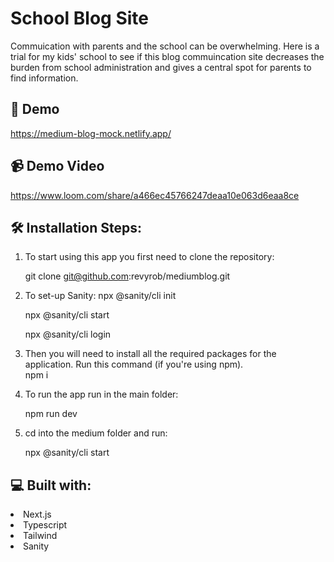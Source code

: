 # School Blog Site
Commuication with parents and the school can be overwhelming.  Here is a trial for my kids' school to see if this blog commuincation site decreases the burden from school administration and gives a central spot for parents to find information.  


## 🚀 Demo
https://medium-blog-mock.netlify.app/


## 📹 Demo Video
https://www.loom.com/share/a466ec45766247deaa10e063d6eaa8ce


## 🛠️ Installation Steps:
1. To start using this app you first need to clone the repository:

    git clone git@github.com:revyrob/mediumblog.git
    
2. To set-up Sanity: 
    npx @sanity/cli init

    npx @sanity/cli start

    npx @sanity/cli login

3. Then you will need to install all the required packages for the application. Run this command (if you're using npm).  
    npm i

4. To run the app run in the main folder:

   npm run dev
    
5. cd into the medium folder and run:

    npx @sanity/cli start


## 💻 Built with:

<li>Next.js</li>
<li>Typescript</li>
<li>Tailwind</li>
<li>Sanity</li>
